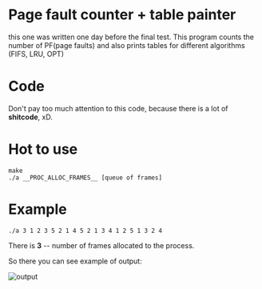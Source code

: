 # Page fault counter + table painter

this one was written one day before the final test.
This program counts the number of PF(page faults) and also prints tables for different algorithms (FIFS, LRU, OPT)

# Code

Don't pay too much attention to this code, because there is a lot of __shitcode__, xD.

# Hot to use

```console
make
./a __PROC_ALLOC_FRAMES__ [queue of frames]
```

# Example

```console
./a 3 1 2 3 5 2 1 4 5 2 1 3 4 1 2 5 1 3 2 4
```

There is __3__ -- number of frames allocated to the process.

So there you can see example of output:

![output](https://github.com/Hollbrok/System-Programming/tree/master/Page%20Fault%20counter/out_example.png)
